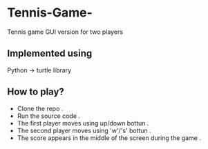 # Tennis-Game-
Tennis game GUI version for two players
## Implemented using 
Python -> turtle library
## How to play?
* Clone the repo .
* Run the source code .
* The first player moves using up/down bottun .
* The second player moves using 'w'/'s' bottun .
* The score appears in the middle of the screen during the game .
